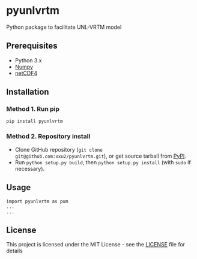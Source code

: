 # pyunlvrtm

Python package to facilitate UNL-VRTM model

## Prerequisites

* Python 3.x
* [Numpy](http://www.numpy.org/) 
* [netCDF4](http://unidata.github.io/netcdf4-python/)

## Installation
### Method 1. Run pip
```
pip install pyunlvrtm
```

### Method 2. Repository install
* Clone GitHub repository (`git clone git@github.com:xxu2/pyunlvrtm.git`), or get source tarball from [PyPI](https://pypi.python.org/pypi/pyunlvrtm). 
* Run `python setup.py build`, then `python setup.py install` (with `sudo` if necessary).

## Usage
```
import pyunlvrtm as pum
...
...
```

## License

This project is licensed under the MIT License - see the [LICENSE](LICENSE) file for details

